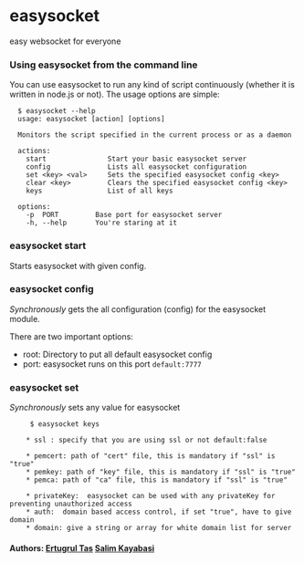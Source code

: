 # easysocket

easy websocket for everyone

### Using easysocket from the command line
You can use easysocket to run any kind of script continuously (whether it is written in node.js or not). The usage options are simple:

```
  $ easysocket --help
  usage: easysocket [action] [options]

  Monitors the script specified in the current process or as a daemon

  actions:
    start               Start your basic easysocket server
    config              Lists all easysocket configuration
    set <key> <val>     Sets the specified easysocket config <key>
    clear <key>         Clears the specified easysocket config <key>
    keys                List of all keys

  options:
    -p  PORT         Base port for easysocket server
    -h, --help       You're staring at it
```

### easysocket start
Starts easysocket with given config.

### easysocket config
_Synchronously_ gets the all configuration (config) for the easysocket module.

There are two important options:
* root:     Directory to put all default easysocket config
* port:     easysocket runs on this port `default:7777`

### easysocket set <key> <val>
_Synchronously_ sets any value for easysocket

```
     $ easysocket keys

    * ssl : specify that you are using ssl or not default:false

    * pemcert: path of "cert" file, this is mandatory if "ssl" is "true"
    * pemkey: path of "key" file, this is mandatory if "ssl" is "true"
    * pemca: path of "ca" file, this is mandatory if "ssl" is "true"

    * privateKey:  easysocket can be used with any privateKey for preventing unauthorized access
    * auth:  domain based access control, if set "true", have to give domain
    * domain: give a string or array for white domain list for server

```

#### Authors: [Ertugrul Tas](http://github.com/maniacneron) [Salim Kayabasi](http://github.com/salimkayabasi)